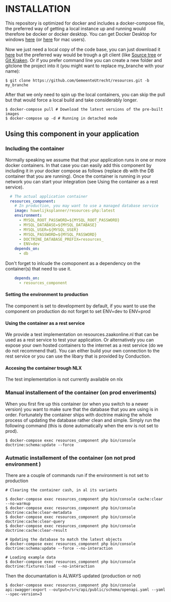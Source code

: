 # INSTALLATION

This repository is optimized for docker and includes a docker-compose file, the preferred way of getting a local instance up and running would therefore be docker or docker desktop. You can get Docker Desktop for windows [here](https://docs.docker.com/docker-for-windows/) (or [here](https://docs.docker.com/docker-for-mac/) for mac users). 

Now we just need a local copy of the code base, you can just download it [here](https://github.com/GemeenteUtrecht/resources/archive/master.zip) but the preferred way would be trough a git client (like [Source tree](https://www.sourcetreeapp.com/) or [Git Kraken](https://www.gitkraken.com/). Or if you prefer command line you can create a new folder and gitclone the project into it (you might want to replace my_branche with your name):

```CLI
$ git clone https://github.com/GemeenteUtrecht/resources.git -b my_branche
```

After that we only need to spin up the local containers, you can skip the pull but that would force a local build and take considerably longer.

```CLI
$ docker-compose pull # Download the latest versions of the pre-built images
$ docker-compose up -d # Running in detached mode
```

## Using this component in your application

### Including the container
Normally speaking we assume that that your application runs in one or more docker containers. In that case you can easily add this component by including it in your docker compose as follows (replace db with the DB container that you are running). Once the container is running in your network you can start your integration (see Using the container as a rest service).

```YAML
  # The actual application container
  resources_component:
    # In production, you may want to use a managed database service
    image: huwelijksplanner/resources-php:latest
    environment:
      - MYSQL_ROOT_PASSWORD=${MYSQL_ROOT_PASSWORD}
      - MYSQL_DATABASE=${MYSQL_DATABASE}
      - MYSQL_USER=${MYSQL_USER} 
      - MYSQL_PASSWORD=${MYSQL_PASSWORD}
      - DOCTRINE_DATABASE_PREFIX=resources_
      - ENV=dev
    depends_on:
      - db
```      

Don't forget to inlcude the comoponent as a dependency on the container(s) that need to use it.

```YAML
    depends_on:
      - resources_component
```      

#### Setting the environment to production
The component is set to development by default, if you want to use the component on production do not forget to set ENV=dev to ENV=prod

#### Using the container as a rest service
We provide a test implementation on resources.zaakonline.nl that can be used as a rest service to test your application. Or alternatively you can expose your own hosted containers to the internet as a rest service (do we do not recommend that). You can either build your own connection to the rest service or you can use the libary that is provided by Conduction.   

#### Accesing the container trough NLX
The test implementation is not currently available on nlx

### Manual installement of the container (on prod enveriments)
When you first fire up this container (or when you switch to a newer version) you want to make sure that the database that you are using is in order. Fortunately the container ships with doctrine making the whole process of updating the database rather clean and simple. Simply run the following command (this is done automatically when the env is not set to prod).

```CLI
$ docker-compose exec resources_component php bin/console doctrine:schema:update --force
``` 

### Autmatic installement of the container (on not prod environment )
There are a couple of commands run if the environment is not set to production 
```CLI
# Clearing the container cash, in al its variants

$ docker-compose exec resources_component php bin/console cache:clear --no-warmup 
$ docker-compose exec resources_component php bin/console doctrine:cache:clear-metadata 
$ docker-compose exec resources_component php bin/console doctrine:cache:clear-query
$ docker-compose exec resources_component php bin/console doctrine:cache:clear-result

# Updating the database to match the latest objects
$ docker-compose exec resources_component php bin/console doctrine:schema:update --force --no-interaction

# Loading example data
$ docker-compose exec resources_component php bin/console doctrine:fixtures:load --no-interaction 
``` 
Then the documantation is ALWAYS updated (production or not)
```CLI
$ docker-compose exec resources_component php bin/console api:swagger:export --output=/srv/api/public/schema/openapi.yaml --yaml --spec-version=3
``` 
